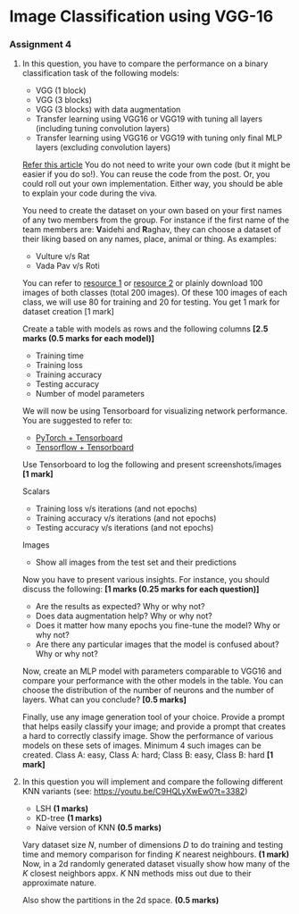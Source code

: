 # Image Classification using VGG-16
### Assignment 4
1. In this question, you have to compare the performance on a binary classification task of the following models: 

    - VGG (1 block)   
    - VGG (3 blocks)  
    - VGG (3 blocks) with data augmentation  
    - Transfer learning using VGG16 or VGG19 with tuning all layers (including tuning convolution layers)  
    - Transfer learning using VGG16 or VGG19 with tuning only final MLP layers (excluding convolution layers)

      
    [Refer this article](https://machinelearningmastery.com/how-to-develop-a-convolutional-neural-network-to-classify-photos-of-dogs-and-cats/) You do not need to write your own code (but it might be easier if you do so!). You can reuse the code from the post. Or, you could roll out your own implementation. Either way, you should be able to explain your code during the viva.   
      
    You need to create the dataset on your own based on your first names of any two members from the group. For instance if the first name of the team members are: **V**aidehi and **R**aghav, they can choose a dataset of their liking based on any names, place, animal or thing. As examples:

    - Vulture v/s Rat  
    - Vada Pav v/s Roti

     You can refer to [resource 1](https://python.plainenglish.io/how-to-automatically-download-bulk-images-for-your-dataset-using-python-f1efffba7a03) or [resource 2](https://github.com/JorgePoblete/DuckDuckGoImages) or plainly download 100 images of both classes (total 200 images). Of these 100 images of each class, we will use 80 for training and 20 for testing. You get 1 mark for dataset creation [1 mark]  
       
       
     Create a table with models as rows and the following columns **[2.5 marks (0.5 marks for each model)]**

    - Training time  
    - Training loss  
    - Training accuracy  
    - Testing accuracy  
    - Number of model parameters

    We will now be using Tensorboard for visualizing network performance. You are suggested to refer to:

    - [PyTorch + Tensorboard](https://www.youtube.com/watch?v=RLqsxWaQdHE)  
    - [Tensorflow + Tensorboard](https://www.youtube.com/watch?v=k7KfYXXrOj0)

      
    Use Tensorboard to log the following and present screenshots/images  
    **[1 mark]**

    Scalars  
    - Training loss v/s iterations (and not epochs)  
    - Training accuracy v/s iterations (and not epochs)  
    - Testing accuracy v/s iterations (and not epochs)

    Images  
    - Show all images from the test set and their predictions

    Now you have to present various insights. For instance, you should discuss the following: **[1 marks (0.25 marks for each question)]**

    - Are the results as expected? Why or why not?  
    - Does data augmentation help? Why or why not?  
    - Does it matter how many epochs you fine-tune the model? Why or why not?  
    - Are there any particular images that the model is confused about? Why or why not?  
    

    Now, create an MLP model with parameters comparable to VGG16 and compare your performance with the other models in the table. You can choose the distribution of the number of neurons and the number of layers. What can you conclude? **[0.5 marks]**

    Finally, use any image generation tool of your choice. Provide a prompt that helps easily classify your image; and provide a prompt that creates a hard to correctly classify image. Show the    performance of various models on these sets of images. Minimum 4 such images can be created. Class A: easy, Class A: hard; Class B: easy, Class B: hard **[1 mark]**

2. In this question you will implement and compare the following different KNN variants (see: https://youtu.be/C9HQLyXwEw0?t=3382)
    - LSH **(1 marks)**  
    - KD-tree **(1 marks)**  
    - Naive version of KNN **(0.5 marks)**

    Vary dataset size $N$, number of dimensions $D$ to do training and testing time and memory comparison for finding $K$ nearest neighbours. **(1 mark)**  
    Now, in a 2d randomly generated dataset visually show how many of the $K$ closest neighbors appx. $K$ NN methods miss out due to their approximate nature. 

    Also show the partitions in the 2d space. **(0.5 marks)**  
